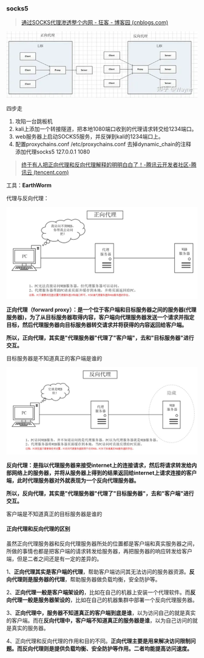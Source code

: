 ### socks5

> [通过SOCKS代理渗透整个内网 - 狂客 - 博客园 (cnblogs.com)](https://www.cnblogs.com/kuangke/p/11133693.html)

![img](./assets/v2-afbc489aacfa5fc50163e515cc281cbd_720w.webp)

四步走

1. 攻陷一台跳板机
2. kali上添加一个转接隧道，把本地1080端口收到的代理请求转交给1234端口。
3. web服务器上启动SOCKS5服务，并反弹到kali的1234端口上。
4. 配置proxychains.conf  /etc/proxychains.conf  去掉dynamic_chain的注释 添加代理socks5 127.0.0.1 1080

> [终于有人把正向代理和反向代理解释的明明白白了！-腾讯云开发者社区-腾讯云 (tencent.com)](https://cloud.tencent.com/developer/article/1418457)

工具：**EarthWorm**

代理与反向代理：

![image-20231219092416652](./assets/image-20231219092416652.png)

**正向代理（forward proxy）：是一个位于客户端和目标服务器之间的服务器(代理服务器)，为了从目标服务器取得内容，客户端向代理服务器发送一个请求并指定目标，然后代理服务器向目标服务器转交请求并将获得的内容返回给客户端。**

**所以，正向代理，其实是"代理服务器"代理了"客户端"，去和"目标服务器"进行交互。**

目标服务器是不知道真正的客户端是谁的

![image-20231219092429780](./assets/image-20231219092429780.png)

**反向代理：是指以代理服务器来接受internet上的连接请求，然后将请求转发给内部网络上的服务器，并将从服务器上得到的结果返回给internet上请求连接的客户端，此时代理服务器对外就表现为一个反向代理服务器。**

**所以，反向代理，其实是"代理服务器"代理了"目标服务器"，去和"客户端"进行交互。**

客户端是不知道真正的目标服务器是谁的

#### **正向代理和反向代理的区别**



虽然正向代理服务器和反向代理服务器所处的位置都是客户端和真实服务器之间，所做的事情也都是把客户端的请求转发给服务器，再把服务器的响应转发给客户端，但是二者之间还是有一定的差异的。



1、**正向代理其实是客户端的代理**，帮助客户端访问其无法访问的服务器资源。**反向代理则是服务器的代理**，帮助服务器做负载均衡，安全防护等。



2、**正向代理一般是客户端架设的**，比如在自己的机器上安装一个代理软件。而**反向代理一般是服务器架设的**，比如在自己的机器集群中部署一个反向代理服务器。



3、**正向代理中，服务器不知道真正的客户端到底是谁**，以为访问自己的就是真实的客户端。而在**反向代理中，客户端不知道真正的服务器是谁**，以为自己访问的就是真实的服务器。



4、正向代理和反向代理的作用和目的不同。**正向代理主要是用来解决访问限制问题。而反向代理则是提供负载均衡、安全防护等作用。二者均能提高访问速度。**